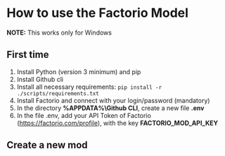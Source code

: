 # How to use the Factorio Model
**__NOTE:__** This works only for Windows
## First time
1. Install Python (version 3 minimum) and pip
2. Install Github cli
3. Install all necessary requirements: ```pip install -r ./scripts/requirements.txt```
4. Install Factorio and connect with your login/password (mandatory)
5. In the directory **%APPDATA%\Github CLI**, create a new file **.env**
6. In the file .env, add your API Token of Factorio (https://factorio.com/profile), with the key **FACTORIO_MOD_API_KEY**
   
## Create a new mod

